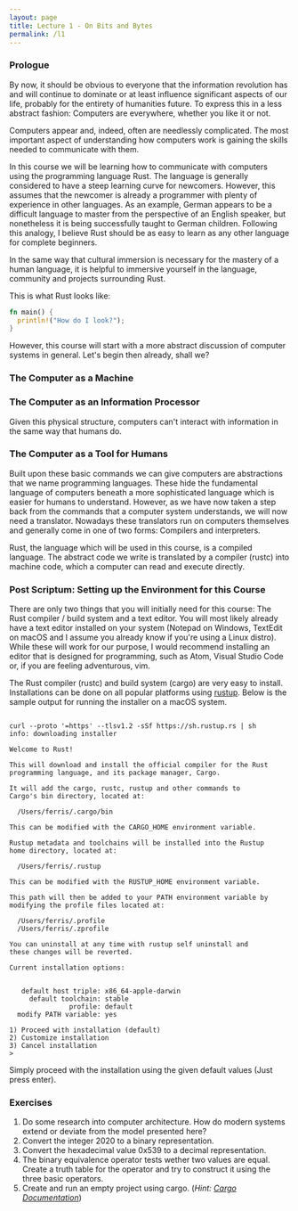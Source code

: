 ```yaml
---
layout: page
title: Lecture 1 - On Bits and Bytes
permalink: /l1
---
```


### Prologue

By now, it should be obvious to everyone that the information revolution has and will continue to dominate or at least influence significant aspects of our life, probably for the entirety of humanities future. To express this in a less abstract fashion: Computers are everywhere, whether you like it or not.

Computers appear and, indeed, often are needlessly complicated. The most important aspect of understanding how computers work is gaining the skills needed to communicate with them.

In this course we will be learning how to communicate with computers using the programming language Rust. The language is generally considered to have a steep learning curve for newcomers. However, this assumes that the newcomer is already a programmer with plenty of experience in other languages. As an example, German appears to be a difficult language to master from the perspective of an English speaker, but nonetheless it is being successfully taught to German children. Following this analogy, I believe Rust should be as easy to learn as any other language for complete beginners.

In the same way that cultural immersion is necessary for the mastery of a human language, it is helpful to immersive yourself in the language, community and projects surrounding Rust.

This is what Rust looks like:

```rust
fn main() {
  println!("How do I look?");
}
```

However, this course will start with a more abstract discussion of computer systems in general. Let's begin then already, shall we?

### The Computer as a Machine

### The Computer as an Information Processor

Given this physical structure, computers can't interact with information in the same way that humans do.

### The Computer as a Tool for Humans

Built upon these basic commands we can give computers are abstractions that we name programming languages. These hide the fundamental language of computers beneath a more sophisticated language which is easier for humans to understand. However, as we have now taken a step back from the commands that a computer system understands, we will now need a translator. Nowadays these translators run on computers themselves and generally come in one of two forms: Compilers and interpreters.

Rust, the language which will be used in this course, is a compiled language. The abstract code we write is translated by a compiler (rustc) into machine code, which a computer can read and execute directly.

### Post Scriptum: Setting up the Environment for this Course

There are only two things that you will initially need for this course: The Rust compiler / build system and a text editor. You will most likely already have a text editor installed on your system (Notepad on Windows, TextEdit on macOS and I assume you already know if you're using a Linux distro). While these will work for our purpose, I would recommend installing an editor that is designed for programming, such as Atom, Visual Studio Code or, if you are feeling adventurous, vim.

The Rust compiler (rustc) and build system (cargo) are very easy to install. Installations can be done on all popular platforms using [rustup](https://rustup.rs/). Below is the sample output for running the installer on a macOS system.

<pre class="language-bash command-line" data-user="ferris" data-host="pc" data-output="2-43"><code>
curl --proto '=https' --tlsv1.2 -sSf https://sh.rustup.rs | sh
info: downloading installer

Welcome to Rust!

This will download and install the official compiler for the Rust
programming language, and its package manager, Cargo.

It will add the cargo, rustc, rustup and other commands to
Cargo's bin directory, located at:

  /Users/ferris/.cargo/bin

This can be modified with the CARGO_HOME environment variable.

Rustup metadata and toolchains will be installed into the Rustup
home directory, located at:

  /Users/ferris/.rustup

This can be modified with the RUSTUP_HOME environment variable.

This path will then be added to your PATH environment variable by
modifying the profile files located at:

  /Users/ferris/.profile
  /Users/ferris/.zprofile

You can uninstall at any time with rustup self uninstall and
these changes will be reverted.

Current installation options:


   default host triple: x86_64-apple-darwin
     default toolchain: stable
               profile: default
  modify PATH variable: yes

1) Proceed with installation (default)
2) Customize installation
3) Cancel installation
></code></pre>

Simply proceed with the installation using the given default values (Just press enter).

### Exercises

1. Do some research into computer architecture. How do modern systems extend or deviate from the model presented here?
2. Convert the integer 2020 to a binary representation.
3. Convert the hexadecimal value 0x539 to a decimal representation.
4. The binary equivalence operator tests wether two values are equal. Create a truth table for the operator and try to construct it using the three basic operators.
5. Create and run an empty project using cargo. (_Hint: [Cargo Documentation](https://doc.rust-lang.org/cargo/getting-started/first-steps.html)_)
